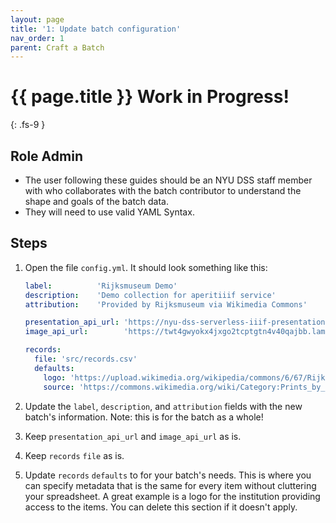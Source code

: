 ```yaml
---
layout: page
title: '1: Update batch configuration'
nav_order: 1
parent: Craft a Batch
---
```

# {{ page.title }} <span class="label label-purple">Work in Progress!</span>
{: .fs-9 }

## Role <span class="label label-green">Admin</span>

- The user following these guides should be an NYU DSS staff member with who collaborates with the batch contributor to understand the shape and goals of the batch data.
- They will need to use valid YAML Syntax.

## Steps

1. Open the file `config.yml`. It should look something like this:

    ``` yaml
    label:          'Rijksmuseum Demo'
    description:    'Demo collection for aperitiiif service'
    attribution:    'Provided by Rijksmuseum via Wikimedia Commons'

    presentation_api_url: 'https://nyu-dss-serverless-iiif-presentation-test.s3.us-east-1.amazonaws.com'
    image_api_url:        'https://twt4gwyokx4jxgo2tcptgtn4v40qajbb.lambda-url.us-east-1.on.aws/iiif/2'

    records:
      file: 'src/records.csv'
      defaults:
        logo: 'https://upload.wikimedia.org/wikipedia/commons/6/67/Rijks_museum_logo.png'
        source: 'https://commons.wikimedia.org/wiki/Category:Prints_by_Katsukawa_Shunsh%C5%8D_in_the_Rijksmuseum_Amsterdam'
    ```
    
2. Update the `label`, `description`, and `attribution` fields with the new batch's information. Note: this is for the batch as a whole!
3. Keep `presentation_api_url` and `image_api_url` as is.
4. Keep `records` `file` as is.
5. Update `records` `defaults` to for your batch's needs. This is where you can specify metadata that is the same for every item without cluttering your spreadsheet. A great example is a logo for the institution providing access to the items. You can delete this section if it doesn't apply.
